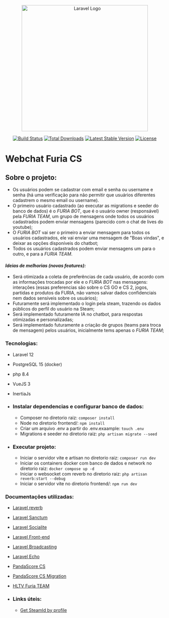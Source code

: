 <p align="center"><a href="https://laravel.com" target="_blank"><img src="https://raw.githubusercontent.com/laravel/art/master/logo-lockup/5%20SVG/2%20CMYK/1%20Full%20Color/laravel-logolockup-cmyk-red.svg" width="400" alt="Laravel Logo"></a></p>

<p align="center">
<a href="https://github.com/laravel/framework/actions"><img src="https://github.com/laravel/framework/workflows/tests/badge.svg" alt="Build Status"></a>
<a href="https://packagist.org/packages/laravel/framework"><img src="https://img.shields.io/packagist/dt/laravel/framework" alt="Total Downloads"></a>
<a href="https://packagist.org/packages/laravel/framework"><img src="https://img.shields.io/packagist/v/laravel/framework" alt="Latest Stable Version"></a>
<a href="https://packagist.org/packages/laravel/framework"><img src="https://img.shields.io/packagist/l/laravel/framework" alt="License"></a>
</p>

# Webchat Furia CS
## Sobre o projeto:
- Os usuários podem se cadastrar com email e senha ou username e senha 
(há uma verificação para não permitir que usuários diferentes cadastrem o mesmo email ou username).
- O primeiro usuário cadastrado (ao executar as migrations e seeder do banco de dados) é o *FURIA BOT*, que é o 
usuário owner (responsável) pela *FURIA TEAM*, um grupo de mensagens onde todos os usuários cadastrados podem enviar 
mensagens (parecido com o chat de lives do youtube);
- O *FURIA BOT* vai ser o primeiro a enviar mensagem para todos os usuários cadastrados, ele vai enviar uma mensagem de 
"Boas vindas", e deixar as opções disponíveis do chatbot;
- Todos os usuários cadastrados podem enviar mensagens um para o outro, e para a *FURIA TEAM*.
#### *Ideias de melhorias (novas features):*
- Será otimizada a coleta de preferências de cada usuário, de acordo com as informações trocadas por ele e o 
*FURIA BOT* nas mensagens: interações (essas preferencias são sobre o CS GO  e CS 2, jogos, partidas e produtos 
da FURIA, não vamos salvar dados confidenciais nem dados sensíveis sobre os usuários);
- Futuramente será implementado o login pela steam, trazendo os dados públicos do perfil do usuário na Steam;
- Será implementado futuramente IA no chatbot, para respostas otimizadas e personalizadas;
- Será implementado futuramente a criação de grupos (teams para troca de mensagem) pelos usuários, inicialmente tems 
apenas o *FURIA TEAM*;

### Tecnologias:
  - Laravel 12
  - PostgreSQL 15 (docker)
  - php 8.4
  - VueJS 3
  - InertiaJs

- ### Instalar dependencias e configurar banco de dados:
  - Composer no diretorio raiz: ``composer install`` 
  - Node no diretorio frontend/: ``npm install``
  - Criar um arquivo .env a partir do .env.exaample: ``touch .env``
  - Migrations e seeder no diretorio raiz: ``php artisan migrate --seed``

- ### Executar projeto:  
  - Iniciar o servidor vite e artisan no diretorio raiz: ``composer run dev``
  - Iniciar os containers docker com banco de dados e network no diretorio raiz: ``docker compose up -d``
  - Iniciar o websocket com reverb no diretorio raiz: ``php artisan reverb:start --debug``
  - Iniciar o servidor vite no diretorio frontend/: ``npm run dev``

### Documentações utilizadas:
  - [Laravel reverb](https://laravel.com/docs/12.x/reverb)
  - [Laravel Sanctum](https://laravel.com/docs/12.x/sanctum)
  - [Laravel Socialite](https://laravel.com/docs/12.x/socialite)
  - [Laravel Front-end](https://laravel.com/docs/12.x/frontend)
  - [Laravel Broadcasting](https://laravel.com/docs/12.x/broadcasting)
  - [Laravel Echo](https://github.com/laravel/echo)
  - [PandaScore CS](https://developers.pandascore.co/reference/get_csgo_matches_running-1)
  - [PandaScore CS Migration](https://developers.pandascore.co/docs/counter-strike-2-migration#filtering-by-videogame_title)
  - [HLTV Furia TEAM](https://www.hltv.org/team/8297)

- ### Links úteis:
  - [Get SteamId by profile](https://steamid.xyz/)
